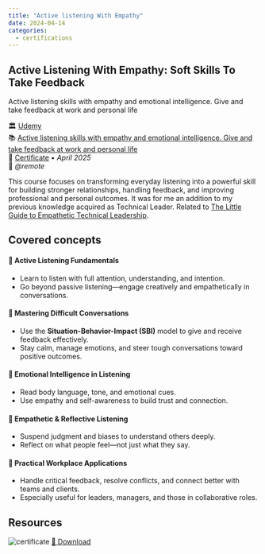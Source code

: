 ```yaml
---
title: "Active listening With Empathy"
date: 2024-04-14
categories:
  - certifications
---
```

## Active Listening With Empathy: Soft Skills To Take Feedback
Active listening skills with empathy and emotional intelligence. Give and take feedback at work and personal life


🏛️ [Udemy](https://www.udemy.com/)  
📚 [Active listening skills with empathy and emotional intelligence. Give and take feedback at work and personal life](https://www.udemy.com/course/active-listening-skills)  
📜 [Certificate](https://www.udemy.com/certificate/UC-7289db6f-2618-4078-86e3-711f579a1497/) • _April 2025_   
📍 _@remote_  

<!-- truncate -->

This course focuses on transforming everyday listening into a powerful skill for building stronger relationships, handling feedback, and improving professional and personal outcomes.
It was for me an addition to my previous knowledge acquired as Technical Leader. Related to [The Little Guide to Empathetic Technical Leadership](../../../../notes/books/the-little-guide-to-empathetic-technical-leadership/overview/).

## Covered concepts

#### 🎯 **Active Listening Fundamentals**
- Learn to listen with full attention, understanding, and intention.
- Go beyond passive listening—engage creatively and empathetically in conversations.

#### 💬 **Mastering Difficult Conversations**
- Use the **Situation-Behavior-Impact (SBI)** model to give and receive feedback effectively.
- Stay calm, manage emotions, and steer tough conversations toward positive outcomes.

#### 🧠 **Emotional Intelligence in Listening**
- Read body language, tone, and emotional cues.
- Use empathy and self-awareness to build trust and connection.

#### 🧏 **Empathetic & Reflective Listening**
- Suspend judgment and biases to understand others deeply.
- Reflect on what people feel—not just what they say.

#### 💼 **Practical Workplace Applications**
- Handle critical feedback, resolve conflicts, and connect better with teams and clients.
- Especially useful for leaders, managers, and those in collaborative roles.


## Resources

![certificate](../UC-7289db6f-2618-4078-86e3-711f579a1497.jpg)
[💾 Download](../UC-7289db6f-2618-4078-86e3-711f579a1497.pdf)

